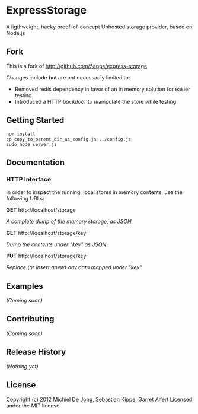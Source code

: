 # ExpressStorage

A ligthweight, hacky proof-of-concept Unhosted storage provider, based on Node.js

## Fork
This is a fork of http://github.com/5apps/express-storage


Changes include but are not necessarily limited to:
- Removed redis dependency in favor of an in memory solution for easier testing
- Introduced a HTTP _backdoor_ to manipulate the store while testing

## Getting Started

    npm install
    cp copy_to_parent_dir_as_config.js ../config.js
    sudo node server.js

## Documentation

### HTTP Interface

In order to inspect the running, local stores in memory contents, use the following URLs:

__GET__ http://localhost/storage 

_A complete dump of the memory storage, as JSON_


__GET__ http://localhost/storage/key 

_Dump the contents under "key" as JSON_


__PUT__ http://localhost/storage/key 

_Replace (or insert anew) any data mapped under "key"_

## Examples
_(Coming soon)_

## Contributing
_(Coming soon)_

## Release History
_(Nothing yet)_

## License
Copyright (c) 2012 Michiel De Jong, Sebastian Kippe, Garret Alfert
Licensed under the MIT license.
